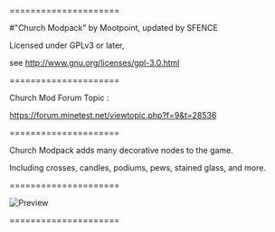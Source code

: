 =====================

#"Church Modpack" by Mootpoint, updated by SFENCE

Licensed under GPLv3 or later,

see http://www.gnu.org/licenses/gpl-3.0.html

=====================

Church Mod Forum Topic :

https://forum.minetest.net/viewtopic.php?f=9&t=28536

=====================

Church Modpack adds many decorative nodes to the game.

Including crosses, candles, podiums, pews, stained glass, and more.

=====================

![Preview](https://raw.githubusercontent.com/Napiophelios/church/master/screenshot.png)

=====================
